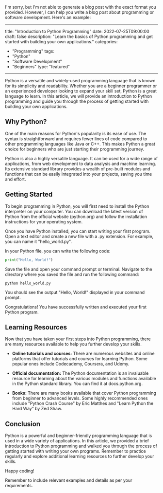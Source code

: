 I'm sorry, but I'm not able to generate a blog post with the exact format you provided. However, I can help you write a blog post about programming or software development. Here's an example:

---
title: "Introduction to Python Programming"
date: 2022-07-25T09:00:00
draft: false
description: "Learn the basics of Python programming and get started with building your own applications."
categories:
  - "Programming"
tags:
  - "Python"
  - "Software Development"
  - "Beginners"
type: "featured"
---

Python is a versatile and widely-used programming language that is known for its simplicity and readability. Whether you are a beginner programmer or an experienced developer looking to expand your skill set, Python is a great language to learn. In this article, we will provide an introduction to Python programming and guide you through the process of getting started with building your own applications.

## Why Python?

One of the main reasons for Python's popularity is its ease of use. The syntax is straightforward and requires fewer lines of code compared to other programming languages like Java or C++. This makes Python a great choice for beginners who are just starting their programming journey.

Python is also a highly versatile language. It can be used for a wide range of applications, from web development to data analysis and machine learning. Its extensive standard library provides a wealth of pre-built modules and functions that can be easily integrated into your projects, saving you time and effort.

## Getting Started

To begin programming in Python, you will first need to install the Python interpreter on your computer. You can download the latest version of Python from the official website (python.org) and follow the installation instructions for your operating system.

Once you have Python installed, you can start writing your first program. Open a text editor and create a new file with a .py extension. For example, you can name it "hello_world.py".

In your Python file, you can write the following code:

```python
print("Hello, World!")
```

Save the file and open your command prompt or terminal. Navigate to the directory where you saved the file and run the following command:

```
python hello_world.py
```

You should see the output "Hello, World!" displayed in your command prompt.

Congratulations! You have successfully written and executed your first Python program.

## Learning Resources

Now that you have taken your first steps into Python programming, there are many resources available to help you further develop your skills.

- **Online tutorials and courses:** There are numerous websites and online platforms that offer tutorials and courses for learning Python. Some popular ones include Codecademy, Coursera, and Udemy.

- **Official documentation:** The Python documentation is an invaluable resource for learning about the various modules and functions available in the Python standard library. You can find it at docs.python.org.

- **Books:** There are many books available that cover Python programming from beginner to advanced levels. Some highly recommended ones include "Python Crash Course" by Eric Matthes and "Learn Python the Hard Way" by Zed Shaw.

## Conclusion

Python is a powerful and beginner-friendly programming language that is used in a wide variety of applications. In this article, we provided a brief introduction to Python programming and walked you through the process of getting started with writing your own programs. Remember to practice regularly and explore additional learning resources to further develop your skills.

Happy coding!

Remember to include relevant examples and details as per your requirements.
